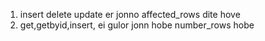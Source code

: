 1. insert delete update er jonno affected_rows dite hove
2. get,getbyid,insert, ei gulor jonn hobe number_rows hobe